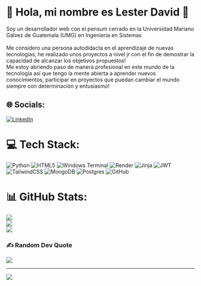 # 💫 Hola, mi nombre es Lester David 👋
Soy un desarrollador web con el pensum cerrado en la Universidad Mariano Gálvez de Guatemala (UMG) en Ingeniería en Sistemas  
<br>Me considero una persona autodidacta en el aprendizaje de nuevas tecnologías, he realizado unos proyectos a nivel jr con el fin de demostrar la capacidad de alcanzar los objetivos propuestos!  <br>Me estoy abriendo paso de manera profesional en este mundo de la tecnología  así que tengo la mente abierta a aprender nuevos conocimientos, participar en proyectos que puedan cambiar el mundo siempre  con determinación y entusiasmo! 




## 🌐 Socials:
[![LinkedIn](https://img.shields.io/badge/LinkedIn-%230077B5.svg?logo=linkedin&logoColor=white)](https://linkedin.com/in/https://www.linkedin.com/in/lesteryuman3137) 

# 💻 Tech Stack:
![Python](https://img.shields.io/badge/python-3670A0?style=for-the-badge&logo=python&logoColor=ffdd54) ![HTML5](https://img.shields.io/badge/html5-%23E34F26.svg?style=for-the-badge&logo=html5&logoColor=white) ![Windows Terminal](https://img.shields.io/badge/Windows%20Terminal-%234D4D4D.svg?style=for-the-badge&logo=windows-terminal&logoColor=white) ![Render](https://img.shields.io/badge/Render-%46E3B7.svg?style=for-the-badge&logo=render&logoColor=white) ![Jinja](https://img.shields.io/badge/jinja-white.svg?style=for-the-badge&logo=jinja&logoColor=black) ![JWT](https://img.shields.io/badge/JWT-black?style=for-the-badge&logo=JSON%20web%20tokens) ![TailwindCSS](https://img.shields.io/badge/tailwindcss-%2338B2AC.svg?style=for-the-badge&logo=tailwind-css&logoColor=white) ![MongoDB](https://img.shields.io/badge/MongoDB-%234ea94b.svg?style=for-the-badge&logo=mongodb&logoColor=white) ![Postgres](https://img.shields.io/badge/postgres-%23316192.svg?style=for-the-badge&logo=postgresql&logoColor=white) ![GitHub](https://img.shields.io/badge/github-%23121011.svg?style=for-the-badge&logo=github&logoColor=white)
# 📊 GitHub Stats:
![](https://github-readme-stats.vercel.app/api?username=lesterdavid31&theme=blueberry&hide_border=false&include_all_commits=false&count_private=false)<br/>
![](https://github-readme-streak-stats.herokuapp.com/?user=lesterdavid31&theme=blueberry&hide_border=false)<br/>
![](https://github-readme-stats.vercel.app/api/top-langs/?username=lesterdavid31&theme=blueberry&hide_border=false&include_all_commits=false&count_private=false&layout=compact)

### ✍️ Random Dev Quote
![](https://quotes-github-readme.vercel.app/api?type=horizontal&theme=tokyonight)

---
[![](https://visitcount.itsvg.in/api?id=lesterdavid31&icon=2&color=13)](https://visitcount.itsvg.in)

<!-- Proudly created with GPRM ( https://gprm.itsvg.in ) -->

